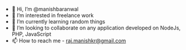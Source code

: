 - 👋 Hi, I’m @manishbaranwal
- 👀 I’m interested in freelance work
- 🌱 I’m currently learning random things
- 💞️ I’m looking to collaborate on any application developed on NodeJs, PHP, JavaScript
- 📫 How to reach me - raj.manishkr@gmail.com

<!---
manishbaranwal/manishbaranwal is a ✨ special ✨ repository because its `README.md` (this file) appears on your GitHub profile.
You can click the Preview link to take a look at your changes.
--->
